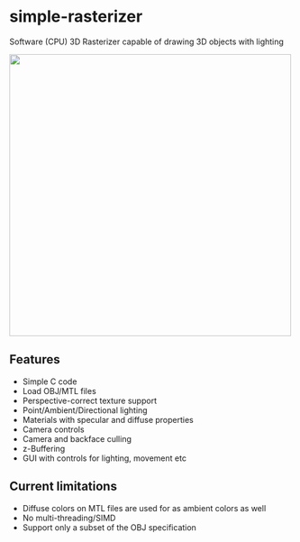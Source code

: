 # simple-rasterizer
Software (CPU) 3D Rasterizer capable of drawing 3D objects with lighting

<img src="assets/rasterizer.gif" width="500">

## Features

* Simple C code
* Load OBJ/MTL files
* Perspective-correct texture support
* Point/Ambient/Directional lighting
* Materials with specular and diffuse properties
* Camera controls
* Camera and backface culling
* z-Buffering 
* GUI with controls for lighting, movement etc

## Current limitations

* Diffuse colors on MTL files are used for as ambient colors as well
* No multi-threading/SIMD
* Support only a subset of the OBJ specification

<!-- ## TODO
* Create the concept of a canvas (pixels, depthbuffer, width, height)
* Make game->framebuffer a canvas
* Make all drawing functions accept a canvas instead of a framebuffer
* Remove WIDTH and HEIGHT from simplerenderer.h. Put it on main.c and use it only when instatiating the canvas.
* Look how olive.c uses a canvas as a texture too
-->